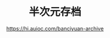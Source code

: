 <h1 align="center">半次元存档</h1>

<div align="center">

<https://hi.auioc.com/banciyuan-archive>

</div>
